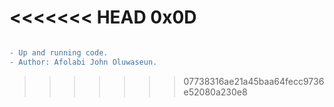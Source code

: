 <<<<<<< HEAD
0x0D
=======
```diff

- Up and running code.
- Author: Afolabi John Oluwaseun.

```
>>>>>>> 07738316ae21a45baa64fecc9736e52080a230e8
